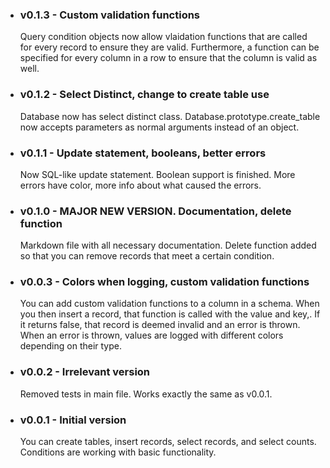 - ### v0.1.3 - Custom validation functions

  Query condition objects now allow vlaidation functions that are called for every record to ensure they are valid.
  Furthermore, a function can be specified for every column in a row to ensure that the column is valid as well.

- ### v0.1.2 - Select Distinct, change to create table use

  Database now has select distinct class.
  Database.prototype.create_table now accepts parameters as normal arguments instead of an object.

- ### v0.1.1 - Update statement, booleans, better errors

  Now SQL-like update statement.
  Boolean support is finished.
  More errors have color, more info about what caused the errors.

- ### v0.1.0 - MAJOR NEW VERSION. Documentation, delete function

  Markdown file with all necessary documentation.
  Delete function added so that you can remove records that meet a certain condition.

- ### v0.0.3 - Colors when logging, custom validation functions

  You can add custom validation functions to a column in a schema. When you then insert a record, that function
  is called with the value and key,. If it returns false, that record is deemed invalid and an error is thrown.
  When an error is thrown, values are logged with different colors depending on their type.

- ### v0.0.2 - Irrelevant version

  Removed tests in main file. Works exactly the same as v0.0.1.

- ### v0.0.1 - Initial version
  You can create tables, insert records, select records, and select counts. Conditions are working with basic functionality.
